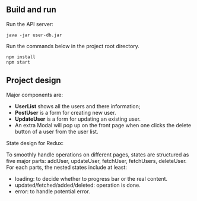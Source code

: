 ## Build and run
Run the API server:

```
java -jar user-db.jar
```

Run the commands below in the project root directory.

```
npm install
npm start
```

## Project design

Major components are:

- **UserList** shows all the users and there information;
- **PostUser** is a form for creating new user.
- **UpdateUser** is a form for updating an existing user.
- An extra Modal will pop up on the front page when one clicks the delete button of a user from the user list.

State design for Redux:

To smoothly handle operations on different pages, states are structured as five major parts: addUser, updateUser, fetchUser, fetchUsers, deleteUser. For each parts, the nested states include at least:

- loading: to decide whether to progress bar or the real content.
- updated/fetched/added/deleted: operation is done.
- error: to handle potential error.



